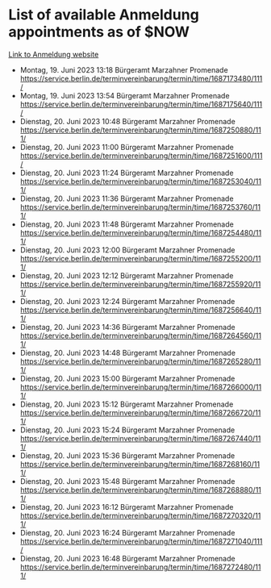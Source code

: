 # List of available Anmeldung appointments as of $NOW
[Link to Anmeldung website](https://service.berlin.de/terminvereinbarung/termin/tag.php?termin=1&anliegen[]=120686&dienstleisterlist=122210,122217,327316,122219,327312,122227,327314,122231,327346,122243,327348,122254,122252,329742,122260,329745,122262,329748,122271,327278,122273,327274,122277,327276,330436,122280,327294,122282,327290,122284,327292,122291,327270,122285,327266,122286,327264,122296,327268,150230,329760,122297,327286,122294,327284,122312,329763,122314,329775,122304,327330,122311,327334,122309,327332,317869,122281,327352,122279,329772,122283,122276,327324,122274,327326,122267,329766,122246,327318,122251,327320,122257,327322,122208,327298,122226,327300&herkunft=http%3A%2F%2Fservice.berlin.de%2Fdienstleistung%2F120686%2F)
- Montag, 19. Juni 2023 13:18 Bürgeramt Marzahner Promenade https://service.berlin.de/terminvereinbarung/termin/time/1687173480/111/
- Montag, 19. Juni 2023 13:54 Bürgeramt Marzahner Promenade https://service.berlin.de/terminvereinbarung/termin/time/1687175640/111/
- Dienstag, 20. Juni 2023 10:48 Bürgeramt Marzahner Promenade https://service.berlin.de/terminvereinbarung/termin/time/1687250880/111/
- Dienstag, 20. Juni 2023 11:00 Bürgeramt Marzahner Promenade https://service.berlin.de/terminvereinbarung/termin/time/1687251600/111/
- Dienstag, 20. Juni 2023 11:24 Bürgeramt Marzahner Promenade https://service.berlin.de/terminvereinbarung/termin/time/1687253040/111/
- Dienstag, 20. Juni 2023 11:36 Bürgeramt Marzahner Promenade https://service.berlin.de/terminvereinbarung/termin/time/1687253760/111/
- Dienstag, 20. Juni 2023 11:48 Bürgeramt Marzahner Promenade https://service.berlin.de/terminvereinbarung/termin/time/1687254480/111/
- Dienstag, 20. Juni 2023 12:00 Bürgeramt Marzahner Promenade https://service.berlin.de/terminvereinbarung/termin/time/1687255200/111/
- Dienstag, 20. Juni 2023 12:12 Bürgeramt Marzahner Promenade https://service.berlin.de/terminvereinbarung/termin/time/1687255920/111/
- Dienstag, 20. Juni 2023 12:24 Bürgeramt Marzahner Promenade https://service.berlin.de/terminvereinbarung/termin/time/1687256640/111/
- Dienstag, 20. Juni 2023 14:36 Bürgeramt Marzahner Promenade https://service.berlin.de/terminvereinbarung/termin/time/1687264560/111/
- Dienstag, 20. Juni 2023 14:48 Bürgeramt Marzahner Promenade https://service.berlin.de/terminvereinbarung/termin/time/1687265280/111/
- Dienstag, 20. Juni 2023 15:00 Bürgeramt Marzahner Promenade https://service.berlin.de/terminvereinbarung/termin/time/1687266000/111/
- Dienstag, 20. Juni 2023 15:12 Bürgeramt Marzahner Promenade https://service.berlin.de/terminvereinbarung/termin/time/1687266720/111/
- Dienstag, 20. Juni 2023 15:24 Bürgeramt Marzahner Promenade https://service.berlin.de/terminvereinbarung/termin/time/1687267440/111/
- Dienstag, 20. Juni 2023 15:36 Bürgeramt Marzahner Promenade https://service.berlin.de/terminvereinbarung/termin/time/1687268160/111/
- Dienstag, 20. Juni 2023 15:48 Bürgeramt Marzahner Promenade https://service.berlin.de/terminvereinbarung/termin/time/1687268880/111/
- Dienstag, 20. Juni 2023 16:12 Bürgeramt Marzahner Promenade https://service.berlin.de/terminvereinbarung/termin/time/1687270320/111/
- Dienstag, 20. Juni 2023 16:24 Bürgeramt Marzahner Promenade https://service.berlin.de/terminvereinbarung/termin/time/1687271040/111/
- Dienstag, 20. Juni 2023 16:48 Bürgeramt Marzahner Promenade https://service.berlin.de/terminvereinbarung/termin/time/1687272480/111/
